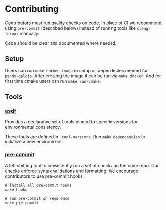 # Contributing

Contributors must run quality checks on code.  In place of CI we
recommend using `pre-commit` (described below) instead of running
tools like `clang-format` manually.

Code should be clear and documented where needed.

## Setup

Users can run `make docker-image` to setup all dependecies needed for
`pando-galois`.  After creating the image it can be run via `make docker`.
And for first time cmake users can run `make run-cmake`.

## Tools

### [asdf](https://asdf-vm.com)

Provides a declarative set of tools pinned to
specific versions for environmental consistency.

These tools are defined in `.tool-versions`.
Run `make dependencies` to initialize a new environment.

### [pre-commit](https://pre-commit.com)

A left shifting tool to consistently run a set of checks on the code repo.
Our checks enforce syntax validations and formatting.
We encourage contributors to use pre-commit hooks.

```shell
# install all pre-commit hooks
make hooks

# run pre-commit on repo once
make pre-commit
```
